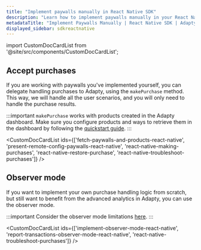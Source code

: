 ```yaml
---
title: "Implement paywalls manually in React Native SDK"
description: "Learn how to implement paywalls manually in your React Native app with Adapty SDK."
metadataTitle: "Implement Paywalls Manually | React Native SDK | Adapty Docs"
displayed_sidebar: sdkreactnative
---
```


import CustomDocCardList from '@site/src/components/CustomDocCardList';

## Accept purchases

If you are working with paywalls you've implemented yourself, you can delegate handling purchases to Adapty, using the `makePurchase` method. This way, we will handle all the user scenarios, and you will only need to handle the purchase results.

:::important
`makePurchase` works with products created in the Adapty dashboard. Make sure you configure products and ways to retrieve them in the dashboard by following the [quickstart guide](quickstart).
:::

<CustomDocCardList ids={['fetch-paywalls-and-products-react-native', 'present-remote-config-paywalls-react-native', 'react-native-making-purchases', 'react-native-restore-purchase', 'react-native-troubleshoot-purchases']} />

## Observer mode

If you want to implement your own purchase handling logic from scratch, but still want to benefit from the advanced analytics in Adapty, you can use the observer mode.

:::important
Consider the observer mode limitations [here](observer-vs-full-mode).
:::

<CustomDocCardList ids={['implement-observer-mode-react-native', 'report-transactions-observer-mode-react-native', 'react-native-troubleshoot-purchases']} />
